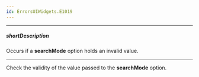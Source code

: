 ```yaml
---
id: ErrorsUIWidgets.E1019
---
```

---
##### shortDescription
Occurs if a **searchMode** option holds an invalid value.

---
Check the validity of the value passed to the **searchMode** option.